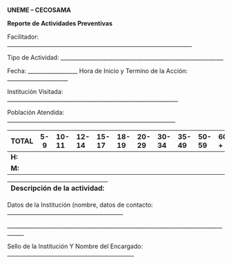 

**UNEME – CECOSAMA** 

**Reporte de Actividades Preventivas**

Facilitador: \_\_\_\_\_\_\_\_\_\_\_\_\_\_\_\_\_\_\_\_\_\_\_\_\_\_\_\_\_\_\_\_\_\_\_\_\_\_\_\_\_\_\_\_\_\_\_\_\_\_\_\_\_\_\_\_\_\_\_\_\_\_\_\_\_\_\_

Tipo de Actividad: \_\_\_\_\_\_\_\_\_\_\_\_\_\_\_\_\_\_\_\_\_\_\_\_\_\_\_\_\_\_\_\_\_\_\_\_\_\_\_\_\_\_\_\_\_\_\_\_\_\_\_\_\_\_\_\_\_\_\_

Fecha: \_\_\_\_\_\_\_\_\_\_\_\_\_\_\_\_\_\_ Hora de Inicio y Termino de la Acción: \_\_\_\_\_\_\_\_\_\_\_\_\_\_\_\_\_\_\_\_\_\_

Institución Visitada: \_\_\_\_\_\_\_\_\_\_\_\_\_\_\_\_\_\_\_\_\_\_\_\_\_\_\_\_\_\_\_\_\_\_\_\_\_\_\_\_\_\_\_\_\_\_\_\_\_\_\_\_\_\_\_\_\_\_\_\_\_\_

Población Atendida: \_\_\_\_\_\_\_\_\_\_\_\_\_\_\_\_\_\_\_\_\_\_\_\_\_\_\_\_\_\_\_\_\_\_\_\_\_\_\_\_\_\_\_\_\_\_\_\_\_\_\_\_\_\_\_\_\_\_\_\_\_

| TOTAL | 5-9 | 10-11 | 12-14 | 15-17 | 18-19 | 20-29 | 30-34 | 35-49 | 50-59 | 60 \+ |
| :---- | ----- | :---- | :---- | :---- | :---- | :---- | :---- | :---- | :---- | :---- |
| **H:**  |  |  |  |  |  |  |  |  |  |  |
| **M:**  |  |  |  |  |  |  |  |  |  |  |

| Descripción de la actividad:   |
| :---- |

Datos de la Institución (nombre, datos de contacto: \_\_\_\_\_\_\_\_\_\_\_\_\_\_\_\_\_\_\_\_\_\_\_\_\_\_\_\_\_\_\_\_\_\_\_\_\_\_\_\_\_\_

 \_\_\_\_\_\_\_\_\_\_\_\_\_\_\_\_\_\_\_\_\_\_\_\_\_\_\_\_\_\_\_\_\_\_\_\_\_\_\_\_\_\_\_\_\_\_\_\_\_\_\_\_\_\_\_\_\_\_\_\_\_\_\_\_\_\_\_\_\_\_\_\_\_\_\_\_\_\_\_\_\_\_\_\_

Sello de la Institución Y Nombre del Encargado: \_\_\_\_\_\_\_\_\_\_\_\_\_\_\_\_\_\_\_\_\_\_\_\_\_\_\_\_\_\_\_\_\_\_\_\_\_\_\_\_\_\_\_\_\_\_